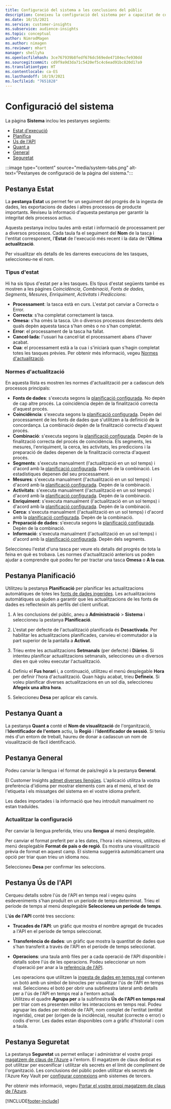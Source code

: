 ```yaml
---
title: Configuració del sistema a les conclusions del públic
description: Coneixeu la configuració del sistema per a capacitat de conclusions del públic del Dynamics 365 Customer Insights.
ms.date: 10/15/2021
ms.service: customer-insights
ms.subservice: audience-insights
ms.topic: conceptual
author: NimrodMagen
ms.author: nimagen
ms.reviewer: mhart
manager: shellyha
ms.openlocfilehash: 3ce767939b8fedf676dc569ede47104ecfe930dd
ms.sourcegitcommit: cd9f9a9d3da71c5420ef5c4c6ead91bc820d17a9
ms.translationtype: HT
ms.contentlocale: ca-ES
ms.lasthandoff: 10/19/2021
ms.locfileid: "7651828"
---
```

# <a name="system-configuration"></a>Configuració del sistema

La pàgina **Sistema** inclou les pestanyes següents:
- [Estat d'execució](#status-tab)
- [Planifica](#schedule-tab)
- [Ús de l'API](#api-usage-tab)
- [Quant a](#about-tab)
- [General](#general-tab)
- [Seguretat](#security-tab)

:::image type="content" source="media/system-tabs.png" alt-text="Pestanyes de configuració de la pàgina del sistema.":::

## <a name="status-tab"></a>Pestanya Estat

La **pestanya Estat** us permet fer un seguiment del progrés de la ingesta de dades, les exportacions de dades i altres processos de producte importants. Reviseu la informació d'aquesta pestanya per garantir la integritat dels processos actius.

Aquesta pestanya inclou taules amb estat i informació de processament per a diversos processos. Cada taula fa el seguiment del **Nom** de la tasca i l'entitat corresponent, l'**Estat** de l'execució més recent i la data de l'**Última actualització**.

Per visualitzar els detalls de les darreres execucions de les tasques, seleccioneu-ne el nom.

### <a name="status-types"></a>Tipus d'estat

Hi ha sis tipus d'estat per a les tasques. Els tipus d'estat següents també es mostren a les pàgines *Coincidència*, *Combinació*, *Fonts de dades*, *Segments*, *Mesures*, *Enriquiment*, *Activitats* i *Prediccions*:

- **Processament**: la tasca està en curs. L'estat pot canviar a Correcta o Error.
- **Correcta**: s'ha completat correctament la tasca.
- **Omesa:** s'ha omès la tasca. Un o diversos processos descendents dels quals depèn aquesta tasca s'han omès o no s'han completat.
- **Error**: el processament de la tasca ha fallat.
- **Cancel·lada:** l'usuari ha cancel·lat el processament abans d'haver acabat.
- **Cua**: el processament està a la cua i s'iniciarà quan s'hagin completat totes les tasques prèvies. Per obtenir més informació, vegeu [Normes d'actualització](#refresh-policies).

### <a name="refresh-policies"></a>Normes d'actualització

En aquesta llista es mostren les normes d'actualització per a cadascun dels processos principals:

- **Fonts de dades**: s'executa segons la [planificació configurada](#schedule-tab). No depèn de cap altre procés. La coincidència depèn de la finalització correcta d'aquest procés.
- **Coincidència**: s'executa segons la [planificació configurada](#schedule-tab). Depèn del processament de les fonts de dades que s'utilitzen a la definició de la concordança. La combinació depèn de la finalització correcta d'aquest procés.
- **Combinació**: s'executa segons la [planificació configurada](#schedule-tab). Depèn de la finalització correcta del procés de coincidència. Els segments, les mesures, l'enriquiment, la cerca, les activitats, les prediccions i la preparació de dades depenen de la finalització correcta d'aquest procés.
- **Segments**: s'executa manualment (l'actualització en un sol temps) i d'acord amb la [planificació configurada](#schedule-tab). Depèn de la combinació. Les estadístiques depenen del seu processament.
- **Mesures**: s'executa manualment (l'actualització en un sol temps) i d'acord amb la [planificació configurada](#schedule-tab). Depèn de la combinació.
- **Activitats**: s'executa manualment (l'actualització en un sol temps) i d'acord amb la [planificació configurada](#schedule-tab). Depèn de la combinació.
- **Enriquiment**: s'executa manualment (l'actualització en un sol temps) i d'acord amb la [planificació configurada](#schedule-tab). Depèn de la combinació.
- **Cerca**: s'executa manualment (l'actualització en un sol temps) i d'acord amb la [planificació configurada](#schedule-tab). Depèn de la combinació.
- **Preparació de dades**: s'executa segons la [planificació configurada](#schedule-tab). Depèn de la combinació.
- **Informació**: s'executa manualment (l'actualització en un sol temps) i d'acord amb la [planificació configurada](#schedule-tab). Depèn dels segments.

Seleccioneu l'estat d'una tasca per veure els detalls del progrés de tota la feina en què es trobava. Les normes d'actualització anteriors us poden ajudar a comprendre què podeu fer per tractar una tasca **Omesa** o **A la cua**.

## <a name="schedule-tab"></a>Pestanya Planificació

Utilitzeu la pestanya **Planificació** per planificar les actualitzacions automàtiques de totes les [fonts de dades ingerides](data-sources.md). Les actualitzacions automàtiques us ajuden a garantir que les actualitzacions de les fonts de dades es reflecteixin als perfils del client unificat.

1. A les conclusions del públic, aneu a **Administració** > **Sistema** i seleccioneu la pestanya **Planificació**.

2. L'estat per defecte de l'actualització planificada és **Desactivada**. Per habilitar les actualitzacions planificades, canvieu el commutador a la part superior de la pantalla a **Activat**.

3. Trieu entre les actualitzacions **Setmanals** (per defecte) i **Diàries**. Si intenteu planificar actualitzacions setmanals, seleccioneu un o diversos dies en què voleu executar l'actualització.

4. Definiu el **Fus horari** i, a continuació, utilitzeu el menú desplegable **Hora** per definir l'hora d'actualització. Quan hàgiu acabat, trieu **Defineix**. Si voleu planificar diverses actualitzacions en un sol dia, seleccioneu **Afegeix una altra hora**.

5. Seleccioneu **Desa** per aplicar els canvis.

## <a name="about-tab"></a>Pestanya Quant a

La pestanya **Quant a** conté el **Nom de visualització** de l'organització, l'**Identificador de l'entorn** actiu, la **Regió** i l'**Identificador de sessió**. Si teniu més d'un entorn de treball, haureu de donar a cadascun un nom de visualització de fàcil identificació.

## <a name="general-tab"></a>Pestanya General

Podeu canviar la llengua i el format de país/regió a la pestanya **General**.

El Customer Insights [admet diverses llengües](/dynamics365/get-started/availability). L'aplicació utilitza la vostra preferència d'idioma per mostrar elements com ara el menú, el text de l'etiqueta i els missatges del sistema en el vostre idioma preferit.

Les dades importades i la informació que heu introduït manualment no estan traduïdes.

### <a name="update-the-settings"></a>Actualitzar la configuració

Per canviar la llengua preferida, trieu una **llengua** al menú desplegable.

Per canviar el format preferit per a les dates, l'hora i els números, utilitzeu el menú desplegable **Format de país o de regió**. Es mostra una visualització prèvia de format en aquest camp. El sistema suggerirà automàticament una opció per triar quan trieu un idioma nou.

Seleccioneu **Desa** per confirmar les seleccions.

## <a name="api-usage-tab"></a>Pestanya Ús de l'API

Cerqueu detalls sobre l'ús de l'API en temps real i vegeu quins esdeveniments s'han produït en un període de temps determinat. Trieu el període de temps al menú desplegable **Seleccioneu un període de temps**. 

L'**ús de l'API** conté tres seccions: 
- **Trucades de l'API**: un gràfic que mostra el nombre agregat de trucades a l'API en el període de temps seleccionat.

- **Transferència de dades**: un gràfic que mostra la quantitat de dades que s'han transferit a través de l'API en el període de temps seleccionat.

-  **Operacions**: una taula amb files per a cada operació de l'API disponible i detalls sobre l'ús de les operacions. Podeu seleccionar un nom d'operació per anar a la [referència de l'API](https://developer.ci.ai.dynamics.com/api-details#api=CustomerInsights&operation=Get-all-instances).

   Les operacions que utilitzen la [ingesta de dades en temps real](real-time-data-ingestion.md) contenen un botó amb un símbol de binocles per visualitzar l'ús de l'API en temps real. Seleccioneu el botó per obrir una subfinestra lateral amb detalls per a l'ús de l'API en temps real a l'entorn actual.   
   Utilitzeu el quadre **Agrupa per** a la subfinestra **Ús de l'API en temps real** per triar com es presenten millor les interaccions en temps real. Podeu agrupar les dades per mètode de l'API, nom complet de l'entitat (entitat ingerida), creat per (origen de la incidència), resultat (correcte o error) o codis d'error. Les dades estan disponibles com a gràfic d'historial i com a taula.

## <a name="security-tab"></a>Pestanya Seguretat

La pestanya **Seguretat** us permet enllaçar i administrar el vostre propi [magatzem de claus de l'Azure](/azure/key-vault/general/basic-concepts) a l'entorn.
El magatzem de claus dedicat es pot utilitzar per escenificar i utilitzar els secrets en el límit de compliment de l'organització. Les conclusions del públic poden utilitzar els secrets de l'Azure Key Vault per [configurar connexions](connections.md) amb sistemes de tercers.

Per obtenir més informació, vegeu [Portar el vostre propi magatzem de claus de l'Azure](use-azure-key-vault.md).


[!INCLUDE[footer-include](../includes/footer-banner.md)]